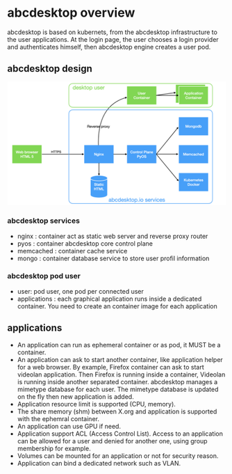 
# abcdesktop overview

abcdesktop is based on kubernets, from the abcdesktop infrastructure to the user applications.
At the login page, the user chooses a login provider and authenticates himself, then abcdesktop engine creates a user pod.

## abcdesktop design

![abcdesktop Architecture overview](img/architecture-overview.png)


### abcdesktop services
* nginx : container act as static web server and reverse proxy router
* pyos  : container abcdesktop core control plane
* memcached : container cache service
* mongo     : container database service to store user profil information

### abcdesktop pod user
* user: pod user, one pod per connected user
* applications : each graphical application runs inside a dedicated container. You need to create an container image for each application

## applications

* An application can run as ephemeral container or as pod, it MUST be a container.
* An application can ask to start another container, like application helper for a web browser. By example, Firefox container can ask to start videolan application. Then Firefox is running inside a container, Videolan is running inside another separated container. abcdesktop manages a mimetype database for each user. The mimetype database is updated on the fly then new application is added.
* Application resource limit is supported (CPU, memory).
* The share memory (shm) between X.org and application is supported with the ephemral container.
* An application can use GPU if need.
* Application support ACL (Access Control List). Access to an application can be allowed for a user and denied for another one, using group membership for example.
* Volumes can be mounted for an application or not for security reason.
* Application can bind a dedicated network such as VLAN.
